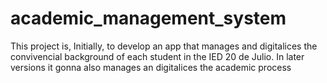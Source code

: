 # academic_management_system
This project is, Initially, to develop an app that manages and digitalices the convivencial background of each student in the IED 20 de Julio. In later versions it gonna also manages an digitalices the academic process 

